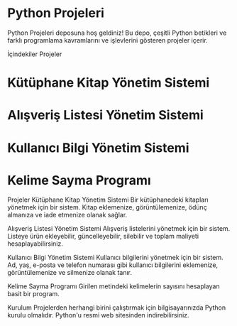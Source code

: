 
# Python Projeleri
Python Projeleri deposuna hoş geldiniz! Bu depo, çeşitli Python betikleri ve farklı programlama kavramlarını ve işlevlerini gösteren projeler içerir.

İçindekiler
Projeler

# Kütüphane Kitap Yönetim Sistemi

# Alışveriş Listesi Yönetim Sistemi

# Kullanıcı Bilgi Yönetim Sistemi

# Kelime Sayma Programı


Projeler
Kütüphane Kitap Yönetim Sistemi
Bir kütüphanedeki kitapları yönetmek için bir sistem. Kitap eklemenize, görüntülemenize, ödünç almanıza ve iade etmenize olanak sağlar.

Alışveriş Listesi Yönetim Sistemi
Alışveriş listelerini yönetmek için bir sistem. Listeye ürün ekleyebilir, güncelleyebilir, silebilir ve toplam maliyeti hesaplayabilirsiniz.

Kullanıcı Bilgi Yönetim Sistemi
Kullanıcı bilgilerini yönetmek için bir sistem. Ad, yaş, e-posta ve telefon numarası gibi kullanıcı bilgilerini eklemenize, görüntülemenize ve silmenize olanak tanır.

Kelime Sayma Programı
Girilen metindeki kelimelerin sayısını hesaplayan basit bir program.

Kurulum
Projelerden herhangi birini çalıştırmak için bilgisayarınızda Python kurulu olmalıdır. Python'u resmi web sitesinden indirebilirsiniz.
